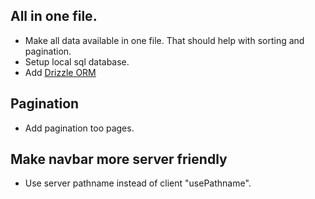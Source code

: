 ## All in one file.

-   Make all data available in one file. That should help with sorting and pagination.
-   Setup local sql database.
-   Add [Drizzle ORM](www.google.com/drizzle)

## Pagination

-   Add pagination too pages.

## Make navbar more server friendly

-   Use server pathname instead of client "usePathname".
